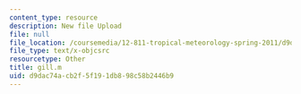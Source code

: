 ```yaml
---
content_type: resource
description: New file Upload
file: null
file_location: /coursemedia/12-811-tropical-meteorology-spring-2011/d9dac74acb2f5f191db898c58b2446b9_gill.m
file_type: text/x-objcsrc
resourcetype: Other
title: gill.m
uid: d9dac74a-cb2f-5f19-1db8-98c58b2446b9
---
```

